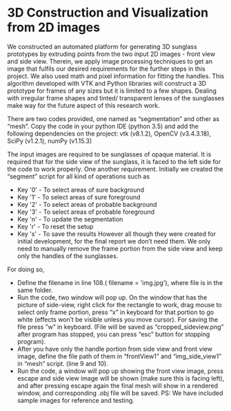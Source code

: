 # 3D Construction and Visualization from 2D images

We constructed an automated platform for generating 3D sunglass prototypes by extruding points from the two input 2D images - front view and side view. Therein, we apply image processing techniques to get an image that fulfils our desired requirements for the further steps in this project. We also used math and pixel information for fitting the handles. This algorithm developed with VTK and Python libraries will construct a 3D prototype for frames of any sizes but it is limited to a few shapes. Dealing with irregular frame shapes and tinted/ transparent lenses of the sunglasses make way for the future aspect of this research work.

There are two codes provided, one named as “segmentation” and other as “mesh”. Copy
the code in your python IDE (python 3.5) and add the following dependencies on the
project: vtk (v8.1.2), OpenCV (v3.4.3.18), SciPy (v1.2.1), numPy (v1.15.3)

The input images are required to be sunglasses of opaque material. It is required that for
the side view of the sunglass, it is faced to the left side for the code to work properly. One
another requirement. Initially we created the “segment” script for all kind of operations
such as
* Key '0' - To select areas of sure background
* Key '1' - To select areas of sure foreground
* Key '2' - To select areas of probable background
* Key '3' - To select areas of probable foreground
* Key 'n' - To update the segmentation
* Key 'r' - To reset the setup
* Key 's' - To save the results
However all though they were created for initial development, for the final report we don’t need
them. We only need to manually remove the frame portion from the side view and keep only the
handles of the sunglasses. 

For doing so,
* Define the filename in line 108.( filename = 'img.jpg'), where file is in the same folder.
* Run the code, two window will pop up. On the window that has the picture of side-view,
right click for the rectangle to work, drag mouse to select only frame portion, press “x” in
keyboard for that portion to go white (effects won’t be visible unless you move cursor).
For saving the file press ”w” in keyboard. (File will be saved as “cropped_sideview.png”
after program has stopped, you can press “esc” button for stopping program).
* After you have only the handle portion from side view and front view image, define the file
path of them in “frontView1” and “img_side_view1” in “mesh” script. (line 9 and 10).
* Run the code, a window will pop up showing the front view image, press escape and side view
image will be shown (make sure this is facing left), and after pressing escape again the final
mesh will show in a rendered window, and corresponding .obj file will be saved.
PS: We have included sample images for reference and testing.
